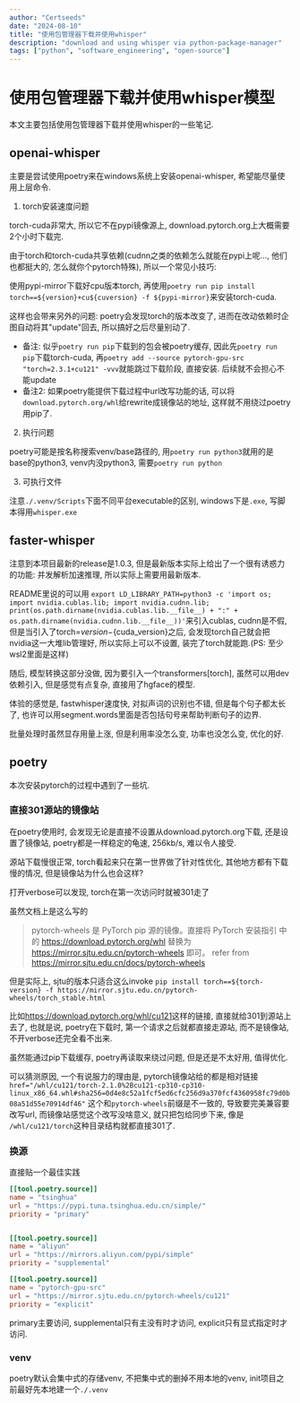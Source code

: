 ```yaml
---
author: "Certseeds"
date: "2024-08-10"
title: "使用包管理器下载并使用whisper"
description: "download and using whisper via python-package-manager"
tags: ["python", "software_engineering", "open-source"]
---
```


# 使用包管理器下载并使用whisper模型

本文主要包括使用包管理器下载并使用whisper的一些笔记.

## openai-whisper

主要是尝试使用poetry来在windows系统上安装openai-whisper, 希望能尽量使用上层命令.

1. torch安装速度问题

torch-cuda非常大, 所以它不在pypi镜像源上, download.pytorch.org上大概需要2个小时下载完.

由于torch和torch-cuda共享依赖(cudnn之类的依赖怎么就能在pypi上呢..., 他们也都挺大的, 怎么就你个pytorch特殊), 所以一个常见小技巧:

使用pypi-mirror下载好cpu版本torch, 再使用`poetry run pip install torch==${version}+cu${cuversion} -f ${pypi-mirror}`来安装torch-cuda.

这样也会带来另外的问题: poetry会发现torch的版本改变了, 进而在改动依赖时企图自动将其"update"回去, 所以搞好之后尽量别动了.

+ 备注: 似乎`poetry run pip`下载到的包会被poetry缓存, 因此先`poetry run pip`下载torch-cuda, 再`poetry add --source pytorch-gpu-src "torch=2.3.1+cu121" -vvv`就能跳过下载阶段, 直接安装. 后续就不会担心不能update
+ 备注2: 如果poetry能提供下载过程中url改写功能的话, 可以将`download.pytorch.org/whl`给rewrite成镜像站的地址, 这样就不用绕过poetry用pip了.

2. 执行问题

poetry可能是按名称搜索venv/base路径的, 用`poetry run python3`就用的是base的python3, venv内没python3, 需要`poetry run python`

3. 可执行文件

注意`./.venv/Scripts`下面不同平台executable的区别, windows下是`.exe`, 写脚本得用`whisper.exe`

## faster-whisper

注意到本项目最新的release是1.0.3, 但是最新版本实际上给出了一个很有诱惑力的功能: 并发解析加速推理, 所以实际上需要用最新版本.

README里说的可以用 `export LD_LIBRARY_PATH=python3 -c 'import os; import nvidia.cublas.lib; import nvidia.cudnn.lib; print(os.path.dirname(nvidia.cublas.lib.__file__) + ":" + os.path.dirname(nvidia.cudnn.lib.__file__))'`来引入cublas, cudnn是不假, 但是当引入了torch=${version}-${cuda_version}之后, 会发现torch自己就会把nvidia这一大堆lib管理好, 所以实际上可以不设置, 装完了torch就能跑.(PS: 至少wsl2里面是这样)

随后, 模型转换这部分没做, 因为要引入一个transformers[torch], 虽然可以用dev依赖引入, 但是感觉有点复杂, 直接用了hgface的模型.

体验的感觉是, fastwhisper速度快, 对拟声词的识别也不错, 但是每个句子都太长了, 也许可以用segment.words里面是否包括句号来帮助判断句子的边界.

批量处理时虽然显存用量上涨, 但是利用率没怎么变, 功率也没怎么变, 优化的好.

## poetry

本次安装pytorch的过程中遇到了一些坑.

### 直接301源站的镜像站

在poetry使用时, 会发现无论是直接不设置从download.pytorch.org下载, 还是设置了镜像站, poetry都是一样稳定的龟速, 256kb/s, 难以令人接受.

源站下载慢很正常, torch看起来只在第一世界做了针对性优化, 其他地方都有下载慢的情况, 但是镜像站为什么也会这样?

打开verbose可以发现, torch在第一次访问时就被301走了

虽然文档上是这么写的

> pytorch-wheels 是 PyTorch pip 源的镜像。直接将 PyTorch 安装指引 中的 <https://download.pytorch.org/whl> 替换为 <https://mirror.sjtu.edu.cn/pytorch-wheels> 即可。
> refer from <https://mirror.sjtu.edu.cn/docs/pytorch-wheels>

但是实际上, sjtu的版本只适合这么invoke `pip install torch==${torch-version} -f https://mirror.sjtu.edu.cn/pytorch-wheels/torch_stable.html`

比如<https://download.pytorch.org/whl/cu121>这样的链接, 直接就给301到源站上去了, 也就是说, poetry在下载时, 第一个请求之后就都直接走源站, 而不是镜像站, 不开verbose还完全看不出来.

虽然能通过pip下载缓存, poetry再读取来绕过问题, 但是还是不太好用, 值得优化.

可以猜测原因, 一个有说服力的理由是, pytorch镜像站给的都是相对链接 `href="/whl/cu121/torch-2.1.0%2Bcu121-cp310-cp310-linux_x86_64.whl#sha256=0d4e8c52a1fcf5ed6cfc256d9a370fcf4360958fc79d0b08a51d55e70914df46"`
这个和`pytorch-wheels`前缀是不一致的, 导致要完美兼容要改写url, 而镜像站感觉这个改写没啥意义, 就只把包给同步下来, 像是 `/whl/cu121/torch`这种目录结构就都直接301了.

### 换源

直接贴一个最佳实践

``` toml
[[tool.poetry.source]]
name = "tsinghua"
url = "https://pypi.tuna.tsinghua.edu.cn/simple/"
priority = "primary"


[[tool.poetry.source]]
name = "aliyun"
url = "https://mirrors.aliyun.com/pypi/simple"
priority = "supplemental"

[[tool.poetry.source]]
name = "pytorch-gpu-src"
url = "https://mirror.sjtu.edu.cn/pytorch-wheels/cu121"
priority = "explicit"
```

primary主要访问, supplemental只有主没有时才访问, explicit只有显式指定时才访问.

### venv

poetry默认会集中式的存储venv, 不把集中式的删掉不用本地的venv, init项目之前最好先本地建一个`./.venv`
